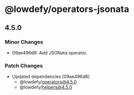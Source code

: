 # @lowdefy/operators-jsonata

## 4.5.0

### Minor Changes

- 09ae496d8: Add JSONata operator.

### Patch Changes

- Updated dependencies [09ae496d8]
  - @lowdefy/operators@4.5.0
  - @lowdefy/helpers@4.5.0
